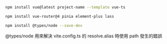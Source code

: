 ```bash
npm install vue@latest project-name --template vue-ts
```

```bash
npm install vue-router@4 pinia element-plus lass
```

```bash
npm install @types/node --save-dev 
```
@types/node 用來解決 vite.config.ts 的 resolve.alias 時使用 path 發生的錯誤

